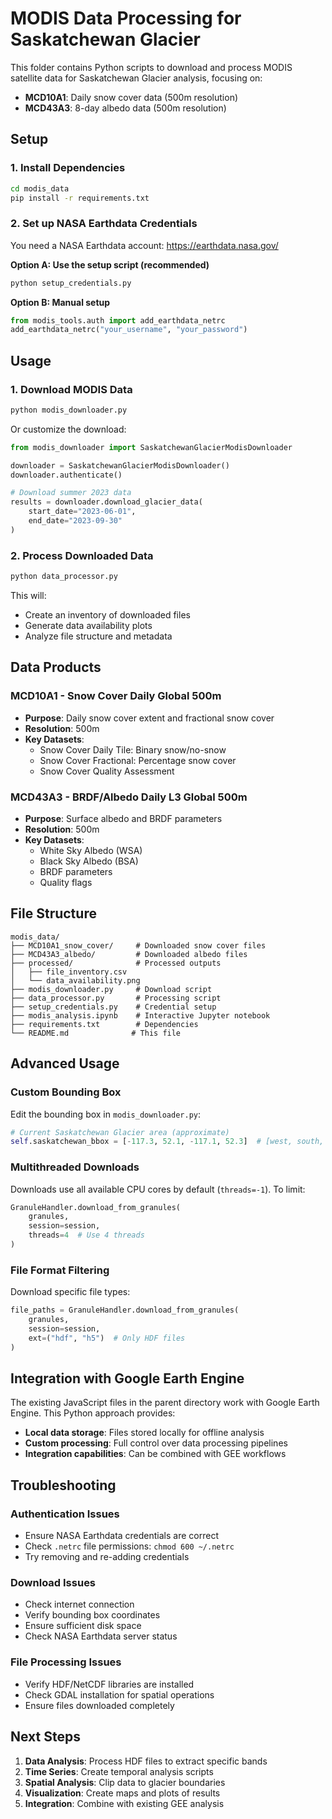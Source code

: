 # MODIS Data Processing for Saskatchewan Glacier

This folder contains Python scripts to download and process MODIS satellite data for Saskatchewan Glacier analysis, focusing on:

- **MCD10A1**: Daily snow cover data (500m resolution)
- **MCD43A3**: 8-day albedo data (500m resolution)

## Setup

### 1. Install Dependencies

```bash
cd modis_data
pip install -r requirements.txt
```

### 2. Set up NASA Earthdata Credentials

You need a NASA Earthdata account: https://earthdata.nasa.gov/

**Option A: Use the setup script (recommended)**
```bash
python setup_credentials.py
```

**Option B: Manual setup**
```python
from modis_tools.auth import add_earthdata_netrc
add_earthdata_netrc("your_username", "your_password")
```

## Usage

### 1. Download MODIS Data

```bash
python modis_downloader.py
```

Or customize the download:

```python
from modis_downloader import SaskatchewanGlacierModisDownloader

downloader = SaskatchewanGlacierModisDownloader()
downloader.authenticate()

# Download summer 2023 data
results = downloader.download_glacier_data(
    start_date="2023-06-01",
    end_date="2023-09-30"
)
```

### 2. Process Downloaded Data

```bash
python data_processor.py
```

This will:
- Create an inventory of downloaded files
- Generate data availability plots
- Analyze file structure and metadata

## Data Products

### MCD10A1 - Snow Cover Daily Global 500m

- **Purpose**: Daily snow cover extent and fractional snow cover
- **Resolution**: 500m
- **Key Datasets**:
  - Snow Cover Daily Tile: Binary snow/no-snow
  - Snow Cover Fractional: Percentage snow cover
  - Snow Cover Quality Assessment

### MCD43A3 - BRDF/Albedo Daily L3 Global 500m

- **Purpose**: Surface albedo and BRDF parameters
- **Resolution**: 500m
- **Key Datasets**:
  - White Sky Albedo (WSA)
  - Black Sky Albedo (BSA)
  - BRDF parameters
  - Quality flags

## File Structure

```
modis_data/
├── MCD10A1_snow_cover/     # Downloaded snow cover files
├── MCD43A3_albedo/         # Downloaded albedo files
├── processed/              # Processed outputs
│   ├── file_inventory.csv
│   └── data_availability.png
├── modis_downloader.py     # Download script
├── data_processor.py       # Processing script
├── setup_credentials.py    # Credential setup
├── modis_analysis.ipynb    # Interactive Jupyter notebook
├── requirements.txt        # Dependencies
└── README.md              # This file
```

## Advanced Usage

### Custom Bounding Box

Edit the bounding box in `modis_downloader.py`:

```python
# Current Saskatchewan Glacier area (approximate)
self.saskatchewan_bbox = [-117.3, 52.1, -117.1, 52.3]  # [west, south, east, north]
```

### Multithreaded Downloads

Downloads use all available CPU cores by default (`threads=-1`). To limit:

```python
GranuleHandler.download_from_granules(
    granules, 
    session=session, 
    threads=4  # Use 4 threads
)
```

### File Format Filtering

Download specific file types:

```python
file_paths = GranuleHandler.download_from_granules(
    granules, 
    session=session,
    ext=("hdf", "h5")  # Only HDF files
)
```

## Integration with Google Earth Engine

The existing JavaScript files in the parent directory work with Google Earth Engine. This Python approach provides:

- **Local data storage**: Files stored locally for offline analysis
- **Custom processing**: Full control over data processing pipelines
- **Integration capabilities**: Can be combined with GEE workflows

## Troubleshooting

### Authentication Issues
- Ensure NASA Earthdata credentials are correct
- Check `.netrc` file permissions: `chmod 600 ~/.netrc`
- Try removing and re-adding credentials

### Download Issues
- Check internet connection
- Verify bounding box coordinates
- Ensure sufficient disk space
- Check NASA Earthdata server status

### File Processing Issues
- Verify HDF/NetCDF libraries are installed
- Check GDAL installation for spatial operations
- Ensure files downloaded completely

## Next Steps

1. **Data Analysis**: Process HDF files to extract specific bands
2. **Time Series**: Create temporal analysis scripts
3. **Spatial Analysis**: Clip data to glacier boundaries
4. **Visualization**: Create maps and plots of results
5. **Integration**: Combine with existing GEE analysis